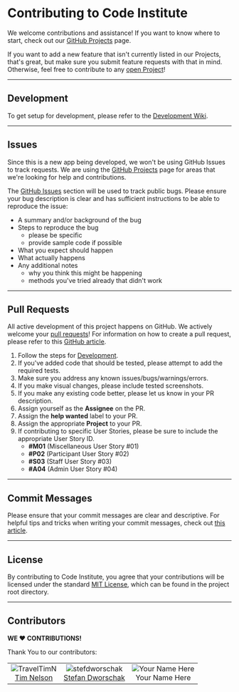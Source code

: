 # Contributing to Code Institute

We welcome contributions and assistance! If you want to know where to start, check out our [GitHub Projects](https://github.com/Code-Institute-Community/ci-hackathon-app/projects?query=is%3Aopen+sort%3Aname-asc) page.

If you want to add a new feature that isn't currently listed in our Projects, that's great, but make sure you submit feature requests with that in mind. Otherwise, feel free to contribute to any [open Project](https://github.com/Code-Institute-Community/ci-hackathon-app/projects?query=is%3Aopen+sort%3Aname-asc)!

---

## Development

To get setup for development, please refer to the [Development Wiki](https://github.com/Code-Institute-Community/ci-hackathon-app/wiki/Development).

---

## Issues

Since this is a new app being developed, we won't be using GitHub Issues to track requests. We are using the [GitHub Projects](https://github.com/Code-Institute-Community/ci-hackathon-app/projects?query=is%3Aopen+sort%3Aname-asc) page for areas that we're looking for help and contributions.

The [GitHub Issues](https://github.com/Code-Institute-Community/ci-hackathon-app/issues?query=is%3Aopen) section will be used to track public bugs. Please ensure your bug description is clear and has sufficient instructions to be able to reproduce the issue:

- A summary and/or background of the bug
- Steps to reproduce the bug
    - please be specific
    - provide sample code if possible
- What you expect should happen
- What actually happens
- Any additional notes
    - why you think this might be happening
    - methods you've tried already that didn't work

---

## Pull Requests

All active development of this project happens on GitHub. We actively welcome your [pull requests](https://github.com/Code-Institute-Community/ci-hackathon-app/pulls)! For information on how to create a pull request, please refer to this [GitHub article](https://help.github.com/articles/creating-a-pull-request).

1. Follow the steps for [Development](https://github.com/Code-Institute-Community/ci-hackathon-app/wiki/Development).
2. If you've added code that should be tested, please attempt to add the required tests.
3. Make sure you address any known issues/bugs/warnings/errors.
4. If you make visual changes, please include tested screenshots.
5. If you make any existing code better, please let us know in your PR description.
6. Assign yourself as the **Assignee** on the PR.
7. Assign the **help wanted** label to your PR.
8. Assign the appropriate **Project** to your PR.
9. If contributing to specific User Stories, please be sure to include the appropriate User Story ID.
    - **#M01** (Miscellaneous User Story #01)
    - **#P02** (Participant User Story #02)
    - **#S03** (Staff User Story #03)
    - **#A04** (Admin User Story #04)

---

## Commit Messages

Please ensure that your commit messages are clear and descriptive. For helpful tips and tricks when writing your commit messages, check out [this article](https://chris.beams.io/posts/git-commit/).

---

## License

By contributing to Code Institute, you agree that your contributions will be licensed under the standard [MIT License](LICENSE), which can be found in the project root directory.

---

## Contributors

**WE :heart: CONTRIBUTIONS!**

Thank You to our contributors:

||||
|:---:|:---:|:---:|
|![TravelTimN](https://avatars0.githubusercontent.com/u/41592028?s=100)<br>[Tim Nelson](https://github.com/TravelTimN)|![stefdworschak](https://avatars3.githubusercontent.com/u/31205982?s=100)<br>[Stefan Dworschak](https://github.com/stefdworschak)|![Your Name Here](https://avatars0.githubusercontent.com/u/583231?s=100)<br>Your Name Here|
